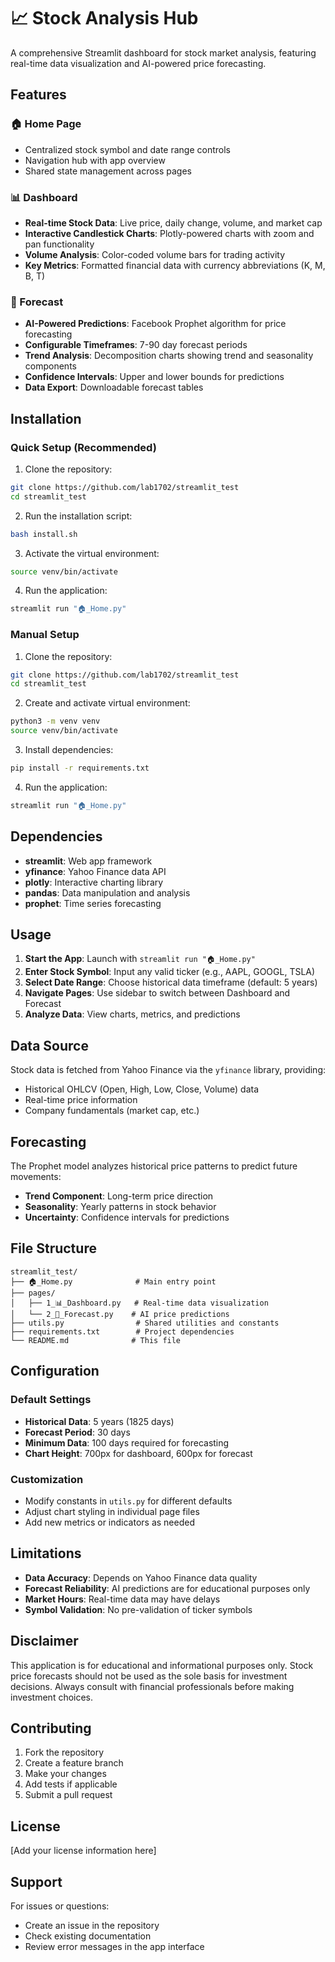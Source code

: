 # 📈 Stock Analysis Hub

A comprehensive Streamlit dashboard for stock market analysis, featuring real-time data visualization and AI-powered price forecasting.

## Features

### 🏠 Home Page
- Centralized stock symbol and date range controls
- Navigation hub with app overview
- Shared state management across pages

### 📊 Dashboard
- **Real-time Stock Data**: Live price, daily change, volume, and market cap
- **Interactive Candlestick Charts**: Plotly-powered charts with zoom and pan functionality
- **Volume Analysis**: Color-coded volume bars for trading activity
- **Key Metrics**: Formatted financial data with currency abbreviations (K, M, B, T)

### 🔮 Forecast
- **AI-Powered Predictions**: Facebook Prophet algorithm for price forecasting
- **Configurable Timeframes**: 7-90 day forecast periods
- **Trend Analysis**: Decomposition charts showing trend and seasonality components
- **Confidence Intervals**: Upper and lower bounds for predictions
- **Data Export**: Downloadable forecast tables

## Installation

### Quick Setup (Recommended)

1. Clone the repository:
```bash
git clone https://github.com/lab1702/streamlit_test
cd streamlit_test
```

2. Run the installation script:
```bash
bash install.sh
```

3. Activate the virtual environment:
```bash
source venv/bin/activate
```

4. Run the application:
```bash
streamlit run "🏠_Home.py"
```

### Manual Setup

1. Clone the repository:
```bash
git clone https://github.com/lab1702/streamlit_test
cd streamlit_test
```

2. Create and activate virtual environment:
```bash
python3 -m venv venv
source venv/bin/activate
```

3. Install dependencies:
```bash
pip install -r requirements.txt
```

4. Run the application:
```bash
streamlit run "🏠_Home.py"
```

## Dependencies

- **streamlit**: Web app framework
- **yfinance**: Yahoo Finance data API
- **plotly**: Interactive charting library
- **pandas**: Data manipulation and analysis
- **prophet**: Time series forecasting

## Usage

1. **Start the App**: Launch with `streamlit run "🏠_Home.py"`
2. **Enter Stock Symbol**: Input any valid ticker (e.g., AAPL, GOOGL, TSLA)
3. **Select Date Range**: Choose historical data timeframe (default: 5 years)
4. **Navigate Pages**: Use sidebar to switch between Dashboard and Forecast
5. **Analyze Data**: View charts, metrics, and predictions

## Data Source

Stock data is fetched from Yahoo Finance via the `yfinance` library, providing:
- Historical OHLCV (Open, High, Low, Close, Volume) data
- Real-time price information
- Company fundamentals (market cap, etc.)

## Forecasting

The Prophet model analyzes historical price patterns to predict future movements:
- **Trend Component**: Long-term price direction
- **Seasonality**: Yearly patterns in stock behavior
- **Uncertainty**: Confidence intervals for predictions

## File Structure

```
streamlit_test/
├── 🏠_Home.py              # Main entry point
├── pages/
│   ├── 1_📊_Dashboard.py   # Real-time data visualization
│   └── 2_🔮_Forecast.py    # AI price predictions
├── utils.py                # Shared utilities and constants
├── requirements.txt        # Project dependencies
└── README.md              # This file
```

## Configuration

### Default Settings
- **Historical Data**: 5 years (1825 days)
- **Forecast Period**: 30 days
- **Minimum Data**: 100 days required for forecasting
- **Chart Height**: 700px for dashboard, 600px for forecast

### Customization
- Modify constants in `utils.py` for different defaults
- Adjust chart styling in individual page files
- Add new metrics or indicators as needed

## Limitations

- **Data Accuracy**: Depends on Yahoo Finance data quality
- **Forecast Reliability**: AI predictions are for educational purposes only
- **Market Hours**: Real-time data may have delays
- **Symbol Validation**: No pre-validation of ticker symbols

## Disclaimer

This application is for educational and informational purposes only. Stock price forecasts should not be used as the sole basis for investment decisions. Always consult with financial professionals before making investment choices.

## Contributing

1. Fork the repository
2. Create a feature branch
3. Make your changes
4. Add tests if applicable
5. Submit a pull request

## License

[Add your license information here]

## Support

For issues or questions:
- Create an issue in the repository
- Check existing documentation
- Review error messages in the app interface
